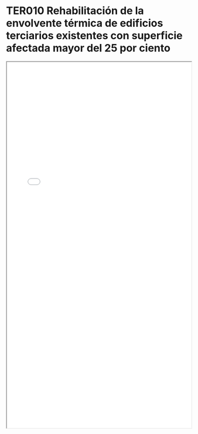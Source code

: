 
# TER010  Rehabilitación de la envolvente térmica de edificios terciarios existentes con superficie afectada mayor del 25 por ciento

<iframe src="../TER010  Rehabilitación de la envolvente térmica de edificios terciarios existentes con superficie afectada mayor del 25 por ciento.pdf" width="100%" height="1000px"></iframe>

